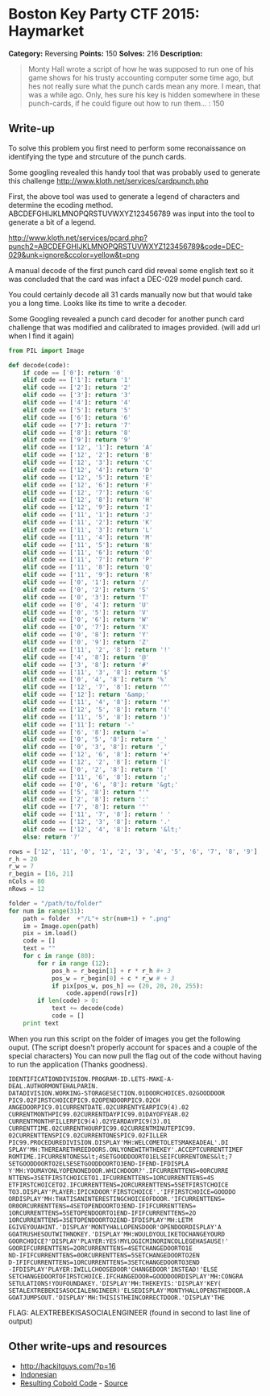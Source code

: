 # Boston Key Party CTF 2015: Haymarket

**Category:** Reversing
**Points:** 150
**Solves:** 216
**Description:**

> Monty Hall wrote a script of how he was supposed to run one of his game shows for his trusty accounting computer some time ago, but hes not really sure what the punch cards mean any more. I mean, that was a while ago. Only, hes sure his key is hidden somewhere in these punch-cards, if he could figure out how to run them... : 150

## Write-up

To solve this problem you first need to perform some reconaissance on identifying the type and strcuture of the punch cards. 

Some googling revealed this handy tool that was probably used to generate this challenge
http://www.kloth.net/services/cardpunch.php 

First, the above tool was used to generate a legend of characters and determine the ecoding method. ABCDEFGHIJKLMNOPQRSTUVWXYZ123456789 was input into the tool to generate a bit of a legend. 

http://www.kloth.net/services/pcard.php?punch2=ABCDEFGHIJKLMNOPQRSTUVWXYZ123456789&code=DEC-029&unk=ignore&ccolor=yellow&t=png 

A manual decode of the first punch card did reveal some english text so it was concluded that the card was infact a DEC-029 model punch card.

You could certainly decode all 31 cards manually now but that would take you a long time. Looks like its time to write a decoder. 

Some Googling revealed a punch card decoder for another punch card challenge that was modified and calibrated to images provided. (will add url when I find it again) 


```python
from PIL import Image

def decode(code):
    if code == ['0']: return '0'
    elif code == ['1']: return '1'
    elif code == ['2']: return '2'
    elif code == ['3']: return '3'
    elif code == ['4']: return '4'
    elif code == ['5']: return '5'
    elif code == ['6']: return '6'
    elif code == ['7']: return '7'
    elif code == ['8']: return '8'
    elif code == ['9']: return '9'
    elif code == ['12', '1']: return 'A'
    elif code == ['12', '2']: return 'B'
    elif code == ['12', '3']: return 'C'
    elif code == ['12', '4']: return 'D'
    elif code == ['12', '5']: return 'E'
    elif code == ['12', '6']: return 'F'
    elif code == ['12', '7']: return 'G'
    elif code == ['12', '8']: return 'H'
    elif code == ['12', '9']: return 'I'
    elif code == ['11', '1']: return 'J'
    elif code == ['11', '2']: return 'K'
    elif code == ['11', '3']: return 'L'
    elif code == ['11', '4']: return 'M'
    elif code == ['11', '5']: return 'N'
    elif code == ['11', '6']: return 'O'
    elif code == ['11', '7']: return 'P'
    elif code == ['11', '8']: return 'Q'
    elif code == ['11', '9']: return 'R'
    elif code == ['0', '1']: return '/'
    elif code == ['0', '2']: return 'S'
    elif code == ['0', '3']: return 'T'
    elif code == ['0', '4']: return 'U'
    elif code == ['0', '5']: return 'V'
    elif code == ['0', '6']: return 'W'
    elif code == ['0', '7']: return 'X'
    elif code == ['0', '8']: return 'Y'
    elif code == ['0', '9']: return 'Z'
    elif code == ['11', '2', '8']: return '!'
    elif code == ['4', '8']: return '@'
    elif code == ['3', '8']: return '#'
    elif code == ['11', '3', '8']: return '$'
    elif code == ['0', '4', '8']: return '%'
    elif code == ['12', '7', '8']: return '^'
    elif code == ['12']: return '&amp;'
    elif code == ['11', '4', '8']: return '*'
    elif code == ['12', '5', '8']: return '('
    elif code == ['11', '5', '8']: return ')'
    elif code == ['11']: return '-'
    elif code == ['6', '8']: return '='
    elif code == ['0', '5', '8']: return '_'
    elif code == ['0', '3', '8']: return ','
    elif code == ['12', '6', '8']: return '+'
    elif code == ['12', '2', '8']: return '['
    elif code == ['0', '2', '8']: return '['
    elif code == ['11', '6', '8']: return ';'
    elif code == ['0', '6', '8']: return '&gt;'
    elif code == ['5', '8']: return "'"
    elif code == ['2', '8']: return ':'
    elif code == ['7', '8']: return '"'
    elif code == ['11', '7', '8']: return ' '
    elif code == ['12', '3', '8']: return '.'
    elif code == ['12', '4', '8']: return '&lt;'
    else: return '?'

rows = ['12', '11', '0', '1', '2', '3', '4', '5', '6', '7', '8', '9']
r_h = 20
r_w = 7
r_begin = [16, 21]
nCols = 80
nRows = 12

folder = "/path/to/folder"
for num in range(31):
    path = folder  +"/L"+ str(num+1) + ".png"
    im = Image.open(path)
    pix = im.load()
    code = []
    text = ""
    for c in range (80):
        for r in range (12):
            pos_h = r_begin[1] + r * r_h #+ 3
            pos_w = r_begin[0] + c * r_w # + 3
            if pix[pos_w, pos_h] == (20, 20, 20, 255):
                code.append(rows[r])
        if len(code) > 0:
            text += decode(code)
            code = []
    print text
```

When you run this script on the folder of images you get the following ouput. (The script doesn't properly account 
for spaces and a couple of the special characters) You can now pull the flag out of the code without having to run the application (Thanks goodness).

```
IDENTIFICATIONDIVISION.PROGRAM-ID.LETS-MAKE-A-DEAL.AUTHORMONTEHALPARIN.
DATADIVISION.WORKING-STORAGESECTION.01DOORCHOICES.02GOODDOOR
PIC9.02FIRSTCHOICEPIC9.02OPENDOORPIC9.02CH
ANGEDOORPIC9.01CURRENTDATE.02CURRENTYEARPIC9(4).02
CURRENTMONTHPIC99.02CURRENTDAYPIC99.01DAYOFYEAR.02
CURRENTMONTHFILLERPIC9(4).02YEARDAYPIC9(3).01
CURRENTTIME.02CURRENTHOURPIC99.02CURRENTMINUTEPIC99.
02CURRENTTENSPIC9.02CURRENTONESPIC9.02FILLER
PIC99.PROCEDUREDIVISION.DISPLAY'MH:WELCOMETOLETSMAKEADEAL'.DI
SPLAY'MH:THEREARETHREEDOORS.ONLYONEWITHTHEKEY'.ACCEPTCURRENTTIMEF
ROMTIME.IFCURRENTONES&lt;4SETGOODDOORTO1ELSEIFCURRENTONES&lt;7
SETGOODDOORTO2ELSESETGOODDOORTO3END-IFEND-IFDISPLA
Y'MH:YOUMAYONLYOPENONEDOOR.WHICHDOOR?'.IFCURRENTTENS=0ORCURRE
NTTENS=3SETFIRSTCHOICETO1.IFCURRENTTENS=1ORCURRENTTENS=4S
ETFIRSTCHOICETO2.IFCURRENTTENS=2ORCURRENTTENS=5SETFIRSTCHOICE
TO3.DISPLAY'PLAYER:IPICKDOOR'FIRSTCHOICE'.'IFFIRSTCHOICE=GOODDO
ORDISPLAY'MH:THATISANINTERESTINGCHOICEOFDOOR.'IFCURRENTTENS=
OR0ORCURRENTTENS=4SETOPENDOORTO3END-IFIFCURRENTTENS=
1ORCURRENTTENS=5SETOPENDOORTO1END-IFIFCURRENTTENS=2O
1ORCURRENTTENS=3SETOPENDOORTO2END-IFDISPLAY'MH:LETM
EGIVEYOUAHINT.'DISPLAY'MONTYHALLOPENSDOOR'OPENDOORDISPLAY'A
GOATRUSHESOUTWITHNOKEY.'DISPLAY'MH:WOULDYOULIKETOCHANGEYOURD
GOORCHOICE?'DISPLAY'PLAYER:YES!MYLOGICMINORINCOLLEGEHASAUSE!'
GOORIFCURRENTTENS=2ORCURRENTTENS=4SETCHANGEDOORTO1E
ND-IFIFCURRENTTENS=0ORCURRENTTENS=5SETCHANGEDOORTO2EN
D-IFIFCURRENTTENS=1ORCURRENTTENS=3SETCHANGEDOORTO3END
-IFDISPLAY'PLAYER:IWILLCHOOSEDOOR'CHANGEDOOR'INSTEAD!'ELSE
SETCHANGEDOORTOFIRSTCHOICE.IFCHANGEDOOR=GOODDOORDISPLAY'MH:CONGRA
SETULATIONS!YOUFOUNDAKEY.'DISPLAY'MH:THEKEYIS:'DISPLAY'KEY(
SETALEXTREBEKISASOCIALENGINEER)'ELSEDISPLAY'MONTYHALLOPENSTHEDOOR.A
GOATJUMPSOUT.'DISPLAY'MH:THISISTHEINCORRECTDOOR.'DISPLAY'THE
```

FLAG: ALEXTREBEKISASOCIALENGINEER (found in second to last line of output)


## Other write-ups and resources

* <http://hackitguys.com/?p=16>
* [Indonesian](http://blog.rentjong.net/2015/03/boston-key-party-2015-haymarket.html)
* [Resulting Cobold Code](ideone_ylIgJz.cbl) - [Source](http://ideone.com/ylIgJz)
